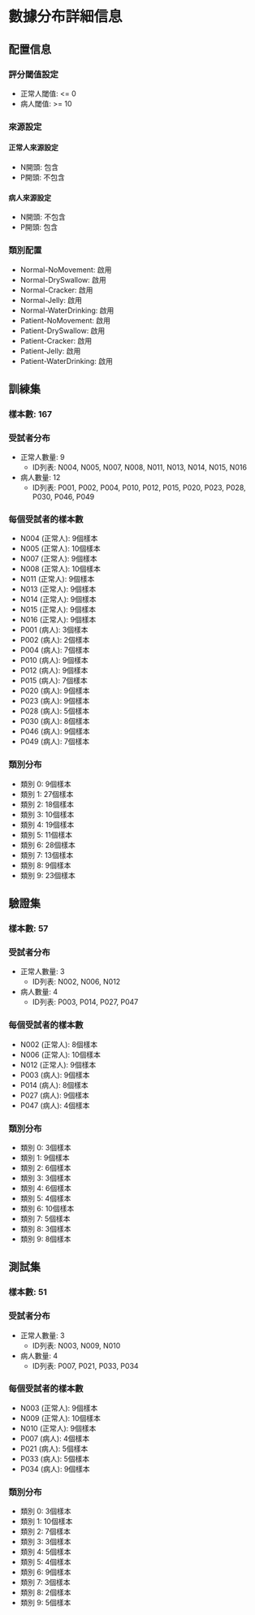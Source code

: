 # 數據分布詳細信息

## 配置信息

### 評分閾值設定
- 正常人閾值: <= 0
- 病人閾值: >= 10

### 來源設定
#### 正常人來源設定
- N開頭: 包含
- P開頭: 不包含

#### 病人來源設定
- N開頭: 不包含
- P開頭: 包含

### 類別配置
- Normal-NoMovement: 啟用
- Normal-DrySwallow: 啟用
- Normal-Cracker: 啟用
- Normal-Jelly: 啟用
- Normal-WaterDrinking: 啟用
- Patient-NoMovement: 啟用
- Patient-DrySwallow: 啟用
- Patient-Cracker: 啟用
- Patient-Jelly: 啟用
- Patient-WaterDrinking: 啟用

## 訓練集

### 樣本數: 167

### 受試者分布
- 正常人數量: 9
  - ID列表: N004, N005, N007, N008, N011, N013, N014, N015, N016
- 病人數量: 12
  - ID列表: P001, P002, P004, P010, P012, P015, P020, P023, P028, P030, P046, P049

### 每個受試者的樣本數
- N004 (正常人): 9個樣本
- N005 (正常人): 10個樣本
- N007 (正常人): 9個樣本
- N008 (正常人): 10個樣本
- N011 (正常人): 9個樣本
- N013 (正常人): 9個樣本
- N014 (正常人): 9個樣本
- N015 (正常人): 9個樣本
- N016 (正常人): 9個樣本
- P001 (病人): 3個樣本
- P002 (病人): 2個樣本
- P004 (病人): 7個樣本
- P010 (病人): 9個樣本
- P012 (病人): 9個樣本
- P015 (病人): 7個樣本
- P020 (病人): 9個樣本
- P023 (病人): 9個樣本
- P028 (病人): 5個樣本
- P030 (病人): 8個樣本
- P046 (病人): 9個樣本
- P049 (病人): 7個樣本

### 類別分布
- 類別 0: 9個樣本
- 類別 1: 27個樣本
- 類別 2: 18個樣本
- 類別 3: 10個樣本
- 類別 4: 19個樣本
- 類別 5: 11個樣本
- 類別 6: 28個樣本
- 類別 7: 13個樣本
- 類別 8: 9個樣本
- 類別 9: 23個樣本

## 驗證集

### 樣本數: 57

### 受試者分布
- 正常人數量: 3
  - ID列表: N002, N006, N012
- 病人數量: 4
  - ID列表: P003, P014, P027, P047

### 每個受試者的樣本數
- N002 (正常人): 8個樣本
- N006 (正常人): 10個樣本
- N012 (正常人): 9個樣本
- P003 (病人): 9個樣本
- P014 (病人): 8個樣本
- P027 (病人): 9個樣本
- P047 (病人): 4個樣本

### 類別分布
- 類別 0: 3個樣本
- 類別 1: 9個樣本
- 類別 2: 6個樣本
- 類別 3: 3個樣本
- 類別 4: 6個樣本
- 類別 5: 4個樣本
- 類別 6: 10個樣本
- 類別 7: 5個樣本
- 類別 8: 3個樣本
- 類別 9: 8個樣本

## 測試集

### 樣本數: 51

### 受試者分布
- 正常人數量: 3
  - ID列表: N003, N009, N010
- 病人數量: 4
  - ID列表: P007, P021, P033, P034

### 每個受試者的樣本數
- N003 (正常人): 9個樣本
- N009 (正常人): 10個樣本
- N010 (正常人): 9個樣本
- P007 (病人): 4個樣本
- P021 (病人): 5個樣本
- P033 (病人): 5個樣本
- P034 (病人): 9個樣本

### 類別分布
- 類別 0: 3個樣本
- 類別 1: 10個樣本
- 類別 2: 7個樣本
- 類別 3: 3個樣本
- 類別 4: 5個樣本
- 類別 5: 4個樣本
- 類別 6: 9個樣本
- 類別 7: 3個樣本
- 類別 8: 2個樣本
- 類別 9: 5個樣本

